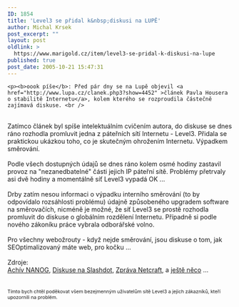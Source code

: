 ```yaml
---
ID: 1854
title: 'Level3 se přidal k&nbsp;diskusi na LUPĚ'
author: Michal Krsek
post_excerpt: ""
layout: post
oldlink: >
  https://www.marigold.cz/item/level3-se-pridal-k-diskusi-na-lupe
published: true
post_date: 2005-10-21 15:47:31
---
```

	<p><b>oook píše</b>: Před pár dny se na Lupě objevil <a href="http://www.lupa.cz/clanek.php3?show=4452" >článek Pavla Housera o stabilitě Internetu</a>, kolem kterého se rozproudila částečně zajímavá diskuse. <br />
<br />
Zatímco článek byl spíše intelektuálním cvičením autora, do diskuse se
dnes ráno rozhodla promluvit jedna z páteřních sítí Internetu - Level3.
Přidala se praktickou ukázkou toho, co je skutečným ohrožením
Internetu. Výpadkem směrování.<br />
<br />
Podle všech dostupných údajů se dnes ráno kolem osmé hodiny zastavil
provoz na "nezanedbatelné" části jejich IP páteřní sítě. Problémy
přetrvaly asi dvě hodiny a momentálně síť Level3 vypadá OK ...<br />
<br />
Drby zatím nesou informaci o výpadku interního směrování (to by
odpovídalo rozsáhlosti problému) údajně způsobeného upgradem software
na směrovačích, nicméně je možné, že síť Level3 se prostě rozhodla
promluvit do diskuse o globálním rozdělení Internetu. Případně si podle
nového zákoníku práce vybrala odborářské volno.<br />
<br />
Pro všechny webožrouty - když nejde směrování, jsou diskuse o tom, jak SEOptimalizovaný máte web, pro kočku ...<br />
<br />
Zdroje:<br />
<a href="http://www.merit.edu/mail.archives/nanog/">Achív NANOG</a>, <a href="http://slashdot.org/articles/05/10/21/0958232.shtml?tid=215&amp;tid=95">Diskuse na Slashdot</a>, <a href="http://news.netcraft.com/archives/2005/10/21/level_3_network_problems_affect_web_traffic.html">Zpráva Netcraft</a>, a <a href="http://www.dummocrats.com/archives/001174.php">ještě něco</a> ...<br />
<br />
<br />
<span style="font-size:8pt;">Tímto bych chtěl poděkovat všem bezejmenným uživatelům sítě Level3 a jejich zákazníků, kteří upozornili na problém.</span></p>